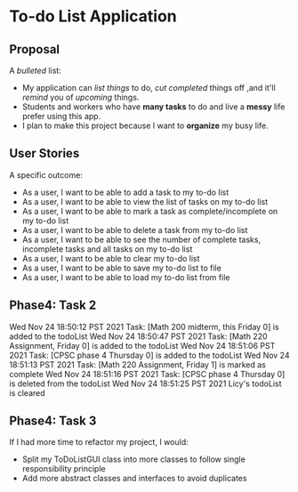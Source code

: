 # To-do List Application

## Proposal

A *bulleted* list:
- My application can *list things* to do, *cut completed* things off ,and it'll *remind* you of *upcoming* things.
- Students and workers who have **many tasks** to do and live a **messy** life prefer using this app.
- I plan to make this project because I want to **organize** my busy life.



## User Stories

A specific outcome:
- As a user, I want to be able to add a task to my to-do list
- As a user, I want to be able to view the list of tasks on my to-do list
- As a user, I want to be able to mark a task as complete/incomplete on my to-do list
- As a user, I want to be able to delete a task from my to-do list
- As a user, I want to be able to see the number of complete tasks, incomplete tasks and all tasks on my to-do list
- As a user, I want to be able to clear my to-do list
- As a user, I want to be able to save my to-do list to file
- As a user, I want to be able to load my to-do list from file



## Phase4: Task 2

Wed Nov 24 18:50:12 PST 2021
Task: [Math 200 midterm, this Friday 0] is added to the todoList
Wed Nov 24 18:50:47 PST 2021
Task: [Math 220 Assignment, Friday 0] is added to the todoList
Wed Nov 24 18:51:06 PST 2021
Task: [CPSC phase 4 Thursday 0] is added to the todoList
Wed Nov 24 18:51:13 PST 2021
Task: [Math 220 Assignment, Friday 1] is marked as complete
Wed Nov 24 18:51:16 PST 2021
Task: [CPSC phase 4 Thursday 0] is deleted from the todoList
Wed Nov 24 18:51:25 PST 2021
Licy's todoList is cleared


## Phase4: Task 3

If I had more time to refactor my project, I would:
- Split my ToDoListGUI class into more classes to follow single responsibility principle
- Add more abstract classes and interfaces to avoid duplicates
